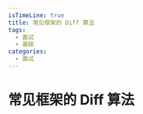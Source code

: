 ```yaml
---
isTimeLine: true
title: 常见框架的 Diff 算法
tags:
  - 面试
  - 基础
categories:
  - 面试
---
```


# 常见框架的 Diff 算法
